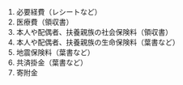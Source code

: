 1. 必要経費（レシートなど）
2. 医療費（領収書）
3. 本人や配偶者、扶養親族の社会保険料（領収書）
4. 本人や配偶者、扶養親族の生命保険料（葉書など）
5. 地震保険料（葉書など）
6. 共済掛金（葉書など）
7. 寄附金
